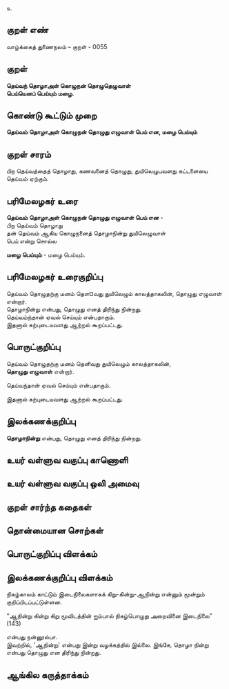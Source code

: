 உ

## குறள் எண் 

வாழ்க்கைத் துணைநலம் – குறள் - 0055  

## குறள் 

**தெய்வந் தொழாஅள் கொழுநன் தொழுதெழுவாள்  
பெய்யெனப் பெய்யும் மழை.** 

## கொண்டு கூட்டும் முறை

**தெய்வம் தொழாஅள் கொழுநன் தொழுது எழுவாள் பெய் என, மழை பெய்யும்**  

## குறள் சாரம் 

பிற தெய்வத்தைத் தொழாது, கணவனைத் தொழுது, துயிலெழுபவளது கட்டளையை தெய்வம் ஏற்கும்.

## பரிமேலழகர் உரை

**தெய்வம் தொழாஅள் கொழுநன் தொழுது எழுவாள் பெய் என** -  
பிற தெய்வம் தொழாது  
தன் தெய்வம் ஆகிய கொழுநனைத் தொழாநின்று துயிலெழுவாள்  
பெய் என்று சொல்ல  

**மழை பெய்யும்** - மழை பெய்யும்.

## பரிமேலழகர் உரைகுறிப்பு   

தெய்வம் தொழுதற்கு மனம் தௌ¤வது துயிலெழும் காலத்தாகலின், தொழுது எழுவாள் என்றார்.  
தொழாநின்று என்பது, தொழுது எனத் திரிந்து நின்றது.  
தெய்வம்ந்தான் ஏவல் செய்யும் என்பதாகும்.  
இதனால் கற்புடையவளது ஆற்றல் கூறப்பட்டது.  

## பொருட்குறிப்பு 

தெய்வம் தொழுதற்கு மனம் தெளிவது துயிலெழும் காலத்தாகலின்,  
**தொழுது எழுவாள்** என்றார்.  
  
தெய்வந்தான் ஏவல் செய்யும் என்பதாகும்.  

இதனால் கற்புடையவளது ஆற்றல் கூறப்பட்டது.  

## இலக்கணக்குறிப்பு  

**தொழாநின்று** என்பது, தொழுது எனத் திரிந்து நின்றது.   

## உயர் வள்ளுவ வகுப்பு காணொளி


## உயர் வள்ளுவ வகுப்பு ஒலி அமைவு 

 
## குறள் சார்ந்த கதைகள் 


## தொன்மையான சொற்கள்


## பொருட்குறிப்பு விளக்கம்


## இலக்கணக்குறிப்பு விளக்கம்

நிகழ்காலம் காட்டும் இடைநிலைகளாகக் கிறு-கின்று-ஆநின்று என்னும் மூன்றும் குறிப்பிடப்பட்டுள்ளன.

“ஆநின்று கின்று கிறு மூவிடத்தின்
ஐம்பால் நிகழ்பொழுது அறைவினை இடைநிலை” (143)

என்பது நன்னூல்பா.  
இவற்றில், 'ஆநின்று' என்பது இன்று வழக்கத்தில் இல்லை. 
இங்கே, தொழா நின்று என்பது தொழுது என திரிந்து நின்றது.

## ஆங்கில கருத்தாக்கம் 


